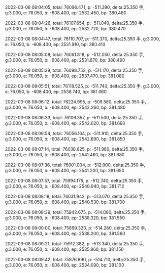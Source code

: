 2022-03-08 08:04:05, total: 76096.471, p: -511.390, delta:25.350 手, g:3.000, e: 76.050, b: -608.400, ep: 2532.450, bp: 380.480

2022-03-08 08:04:26, total: 76107.654, p: -511.040, delta:25.350 手, g:3.000, e: 76.050, b: -608.400, ep: 2532.720, bp: 380.470

2022-03-08 08:04:47, total: 76110.707, p: -511.370, delta:25.350 手, g:3.000, e: 76.050, b: -608.400, ep: 2531.910, bp: 380.410

2022-03-08 08:05:08, total: 76061.818, p: -512.050, delta:25.350 手, g:3.000, e: 76.050, b: -608.400, ep: 2531.870, bp: 380.490

2022-03-08 08:05:29, total: 76098.752, p: -511.170, delta:25.350 手, g:3.000, e: 76.050, b: -608.400, ep: 2537.470, bp: 381.080

2022-03-08 08:05:51, total: 76118.525, p: -511.740, delta:25.350 手, g:3.000, e: 76.050, b: -608.400, ep: 2536.740, bp: 381.060

2022-03-08 08:06:12, total: 76224.995, p: -509.580, delta:25.350 手, g:3.000, e: 76.050, b: -608.400, ep: 2542.260, bp: 381.480

2022-03-08 08:06:33, total: 76106.357, p: -511.500, delta:25.350 手, g:3.000, e: 76.050, b: -608.400, ep: 2542.020, bp: 381.690

2022-03-08 08:06:54, total: 76056.164, p: -511.910, delta:25.350 手, g:3.000, e: 76.050, b: -608.400, ep: 2542.890, bp: 381.850

2022-03-08 08:07:14, total: 76038.625, p: -511.980, delta:25.350 手, g:3.000, e: 76.050, b: -608.400, ep: 2541.460, bp: 381.680

2022-03-08 08:07:36, total: 76001.004, p: -512.000, delta:25.350 手, g:3.000, e: 76.050, b: -608.400, ep: 2541.200, bp: 381.650

2022-03-08 08:07:57, total: 75994.175, p: -512.740, delta:25.350 手, g:3.000, e: 76.050, b: -608.400, ep: 2540.940, bp: 381.710

2022-03-08 08:08:18, total: 76031.942, p: -513.070, delta:25.350 手, g:3.000, e: 76.050, b: -608.400, ep: 2540.530, bp: 381.700

2022-03-08 08:08:39, total: 75942.675, p: -514.080, delta:25.350 手, g:3.000, e: 76.050, b: -608.400, ep: 2538.320, bp: 381.550

2022-03-08 08:09:00, total: 75869.320, p: -514.280, delta:25.350 手, g:3.000, e: 76.050, b: -608.400, ep: 2538.200, bp: 381.560

2022-03-08 08:09:21, total: 75912.382, p: -513.340, delta:25.350 手, g:3.000, e: 76.050, b: -608.400, ep: 2535.860, bp: 381.150

2022-03-08 08:09:42, total: 75876.890, p: -514.710, delta:25.350 手, g:3.000, e: 76.050, b: -608.400, ep: 2534.090, bp: 381.100